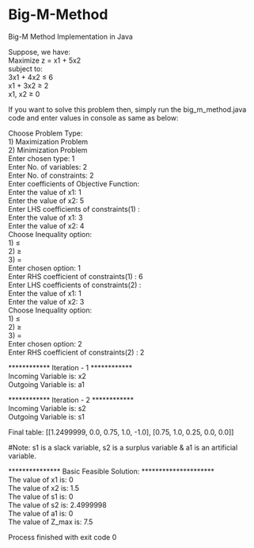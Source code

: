 # Big-M-Method
Big-M Method Implementation in Java

Suppose, we have: <br />
Maximize z = x1 + 5x2 <br />
subject to: <br />
  3x1 + 4x2 ≤ 6 <br />
  x1 + 3x2 ≥ 2 <br />
  x1, x2 ≥ 0 <br />
  
If you want to solve this problem then, simply run the big_m_method.java code and enter values in console as same as below: <br />

Choose Problem Type: <br />
		 1) Maximization Problem <br />
		 2) Minimization Problem <br />
Enter chosen type: 1 <br />
Enter No. of variables: 2 <br />
Enter No. of constraints: 2 <br />
Enter coefficients of Objective Function: <br />
Enter the value of x1: 1 <br />
Enter the value of x2: 5 <br />
Enter LHS coefficients of constraints(1) : <br />
Enter the value of x1: 3 <br />
Enter the value of x2: 4 <br />
Choose Inequality option: <br />
		 1) ≤ <br />
		 2) ≥ <br />
		 3) = <br />
Enter chosen option: 1 <br />
Enter RHS coefficient of constraints(1) : 6 <br />
Enter LHS coefficients of constraints(2) : <br />
Enter the value of x1: 1 <br />
Enter the value of x2: 3 <br />
Choose Inequality option: <br />
		 1) ≤ <br />
		 2) ≥ <br />
		 3) =  <br />
Enter chosen option: 2 <br />
Enter RHS coefficient of constraints(2) : 2 <br />


************ Iteration - 1 ************ <br />
Incoming Variable is: x2 <br />
Outgoing Variable is: a1 <br />

************ Iteration - 2 ************ <br />
Incoming Variable is: s2 <br />
Outgoing Variable is: s1 <br />


Final table: [[1.2499999, 0.0, 0.75, 1.0, -1.0], [0.75, 1.0, 0.25, 0.0, 0.0]] <br />

#Note: s1 is a slack variable, s2 is a surplus variable & a1 is an artificial variable. <br />

*************** Basic Feasible Solution: ********************* <br />
The value of x1 is: 0 <br />
The value of x2 is: 1.5 <br />
The value of s1 is: 0 <br />
The value of s2 is: 2.4999998 <br />
The value of a1 is: 0   <br />
The value of Z_max is: 7.5 <br />

Process finished with exit code 0 <br />
